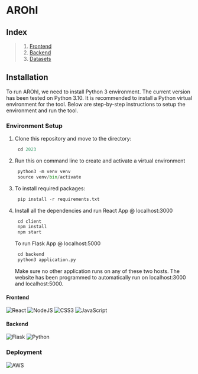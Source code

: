# AROhI

## Index
> 1. [Frontend](client/)
> 2. [Backend](backend/)
> 3. [Datasets](dataset/)


## Installation

To run AROhI, we need to install Python 3 environment. The current version has been tested on Python 3.10. It is recommended to install a Python virtual environment for the tool. Below are step-by-step instructions to setup the environment and run the tool.

### Environment Setup

1. Clone this repository and move to the directory:
   ```python 
    cd 2023
    ```
2. Run this on command line to create and activate a virtual environment
   ```python 
    python3 -m venv venv
    source venv/bin/activate
    ```
3. To install required packages:
   ```python 
    pip install -r requirements.txt
    ```
   
4. Install all the dependencies and run React App @ localhost:3000
   ```js
    cd client
    npm install
    npm start
    ```
   To run Flask App @ localhost:5000
   ```python
    cd backend
    python3 application.py
    ```
   Make sure no other application runs on any of these two hosts. The website has been programmed to automatically run on localhost:3000 and localhost:5000.

#### Frontend

![React](https://img.shields.io/badge/react-%2320232a.svg?style=for-the-badge&logo=react&logoColor=%2361DAFB)
![NodeJS](https://img.shields.io/badge/node.js-6DA55F?style=for-the-badge&logo=node.js&logoColor=white)
![CSS3](https://img.shields.io/badge/css3-%231572B6.svg?style=for-the-badge&logo=css3&logoColor=white)
![JavaScript](https://img.shields.io/badge/javascript-%23323330.svg?style=for-the-badge&logo=javascript&logoColor=%23F7DF1E)


#### Backend

![Flask](https://img.shields.io/badge/flask-%23000.svg?style=for-the-badge&logo=flask&logoColor=white)
![Python](https://img.shields.io/badge/python-3670A0?style=for-the-badge&logo=python&logoColor=ffdd54)

### Deployment
![AWS](https://img.shields.io/badge/AWS-%23FF9900.svg?style=for-the-badge&logo=amazon-aws&logoColor=white)


